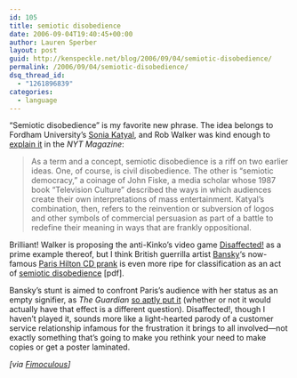 ```yaml
---
id: 105
title: semiotic disobedience
date: 2006-09-04T19:40:45+00:00
author: Lauren Sperber
layout: post
guid: http://kenspeckle.net/blog/2006/09/04/semiotic-disobedience/
permalink: /2006/09/04/semiotic-disobedience/
dsq_thread_id:
  - "1261896839"
categories:
  - language
---
```

&#8220;Semiotic disobedience&#8221; is my favorite new phrase. The idea belongs to Fordham University&#8217;s [Sonia Katyal](http://law.fordham.edu/ihtml/bio.ihtml?id=766&template=jd "Fordham bio"), and Rob Walker was kind enough to [explain it](http://www.nytimes.com/2006/09/03/magazine/03wwln_consumed.html) in the _NYT Magazine_:

> As a term and a concept, semiotic disobedience is a riff on two earlier ideas. One, of course, is civil disobedience. The other is &#8220;semiotic democracy,&#8221; a coinage of John Fiske, a media scholar whose 1987 book &#8220;Television Culture&#8221; described the ways in which audiences create their own interpretations of mass entertainment. Katyal&#8217;s combination, then, refers to the reinvention or subversion of logos and other symbols of commercial persuasion as part of a battle to redefine their meaning in ways that are frankly oppositional.

Brilliant! Walker is proposing the anti-Kinko&#8217;s video game [Disaffected!](http://www.persuasivegames.com/games/game.aspx?game=disaffected) as a prime example thereof, but I think British guerrilla artist [Bansky](http://www.banksy.co.uk/ "official site")&#8216;s now-famous [Paris Hilton CD prank](http://news.bbc.co.uk/2/hi/entertainment/5310416.stm "BBC story") is even more ripe for classification as an act of [semiotic disobedience](http://www.law.berkeley.edu/institutes/bclt/courses/fall05/ipscholarship/katyal%20-%20semiotic%20disobedience.pdf "Katyal's paper") [pdf].

Bansky&#8217;s stunt is aimed to confront Paris&#8217;s audience with her status as an empty signifier, as _The Guardian_ [so aptly put it](http://arts.guardian.co.uk/features/story/0,,1813991,00.html) (whether or not it would actually have that effect is a different question). Disaffected!, though I haven&#8217;t played it, sounds more like a light-hearted parody of a customer service relationship infamous for the frustration it brings to all involved&mdash;not exactly something that&#8217;s going to make you rethink your need to make copies or get a poster laminated.

_[via [Fimoculous](http://www.fimoculous.com/archive/post-1329.cfm)]_